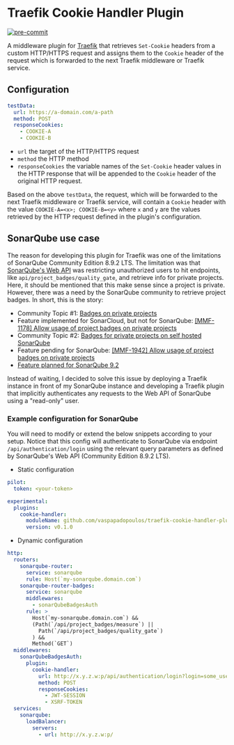 # Traefik Cookie Handler Plugin

[![pre-commit](https://img.shields.io/badge/pre--commit-enabled-brightgreen?logo=pre-commit&logoColor=white)](https://github.com/pre-commit/pre-commit)

A middleware plugin for [Traefik](https://doc.traefik.io/traefik/) that
retrieves `Set-Cookie` headers from a custom HTTP/HTTPS request and assigns them
to the `Cookie` header of the request which is forwarded to the next Traefik
middleware or Traefik service.

## Configuration

```yaml
testData:
  url: https://a-domain.com/a-path
  method: POST
  responseCookies:
    - COOKIE-A
    - COOKIE-B
```

- `url` the target of the HTTP/HTTPS request
- `method` the HTTP method
- `responseCookies` the variable names of the `Set-Cookie` header values in the
  HTTP response that will be appended to the `Cookie` header of the original
  HTTP request.

Based on the above `testData`, the request, which will be forwarded to the next
Traefik middleware or Traefik service, will contain a `Cookie` header with the
value `COOKIE-A=<x>; COOKIE-B=<y>` where `x` and `y` are the values retrieved by
the HTTP request defined in the plugin's configuration.

## SonarQube use case

The reason for developing this plugin for Traefik was one of the limitations of
SonarQube Community Edition 8.9.2 LTS. The limitation was that
[SonarQube's Web API](https://docs.sonarqube.org/latest/extend/web-api/) was
restricting unauthorized users to hit endpoints, like
`api/project_badges/quality_gate`, and retrieve info for private projects. Here,
it should be mentioned that this make sense since a project is private. However,
there was a need by the SonarQube community to retrieve project badges. In
short, this is the story:

- Community Topic #1:
  [Badges on private projects](https://community.sonarsource.com/t/badges-on-private-projects/4894/46)
- Feature implemented for SonarCloud, but not for SonarQube:
  [\[MMF-1178\] Allow usage of project badges on private projects](https://jira.sonarsource.com/browse/MMF-1178)
- Community Topic #2:
  [Badges for private projects on self hosted SonarQube](https://community.sonarsource.com/t/badges-for-private-projects-on-self-hosted-sonarqube/35783)
- Feature pending for SonarQube:
  [\[MMF-1942\] Allow usage of project badges on private projects](https://jira.sonarsource.com/browse/MMF-1942)
- [Feature planned for SonarQube 9.2](https://portal.productboard.com/sonarsource/3-sonarqube/c/129-project-badges-for-private-projects)

Instead of waiting, I decided to solve this issue by deploying a Traefik
instance in front of my SonarQube instance and developing a Traefik plugin that
implicitly authenticates any requests to the Web API of SonarQube using a
"read-only" user.

### Example configuration for SonarQube

You will need to modify or extend the below snippets according to your setup.
Notice that this config will authenticate to SonarQube via endpoint
`/api/authentication/login` using the relevant query parameters as defined by
SonarQube's Web API (Community Edition 8.9.2 LTS).

- Static configuration

```yaml
pilot:
  token: <your-token>

experimental:
  plugins:
    cookie-handler:
      moduleName: github.com/vaspapadopoulos/traefik-cookie-handler-plugin
      version: v0.1.0
```

- Dynamic configuration

```yaml
http:
  routers:
    sonarqube-router:
      service: sonarqube
      rule: Host(`my-sonarqube.domain.com`)
    sonarqube-router-badges:
      service: sonarqube
      middlewares:
        - sonarQubeBadgesAuth
      rule: >
        Host(`my-sonarqube.domain.com`) &&
        (Path(`/api/project_badges/measure`) ||
          Path(`/api/project_badges/quality_gate`)
        ) &&
        Method(`GET`)
  middlewares:
    sonarQubeBadgesAuth:
      plugin:
        cookie-handler:
          url: http://x.y.z.w:p/api/authentication/login?login=some_user&password=some_password
          method: POST
          responseCookies:
            - JWT-SESSION
            - XSRF-TOKEN
  services:
    sonarqube:
      loadBalancer:
        servers:
          - url: http://x.y.z.w:p/
```
